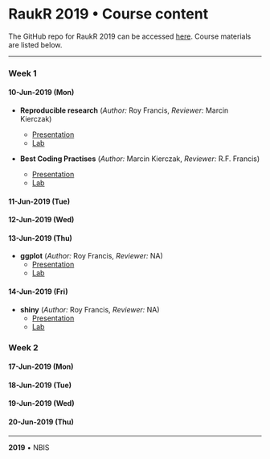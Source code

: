 # RaukR 2019 • Course content

The GitHub repo for RaukR 2019 can be accessed [here](https://github.com/NBISweden/RaukR-2019). Course materials are listed below.

---
### Week 1
#### 10-Jun-2019 (Mon)

* **Reproducible research** (*Author:* Roy Francis, *Reviewer:* Marcin Kierczak)
    + [Presentation](rr/presentation/rr_presentation.html)
    + [Lab](rr/lab/rr_lab.html)

* **Best Coding Practises** (*Author:* Marcin Kierczak, *Reviewer:* 
R.F. Francis)
	+ [Presentation](best_coding_practises_Marcin/presentation/pres_best_coding_practises.html)
	+ [Lab](best_coding_practises_Marcin/lab/BestCodingPractisesLab.html)

#### 11-Jun-2019 (Tue)
#### 12-Jun-2019 (Wed)
#### 13-Jun-2019 (Thu)

* **ggplot** (*Author:* Roy Francis, *Reviewer:* NA)
    + [Presentation](ggplot/presentation/ggplot_presentation.html)
    + [Lab](ggplot/lab/ggplot_lab.html)

#### 14-Jun-2019 (Fri)

* **shiny** (*Author:* Roy Francis, *Reviewer:* NA)
    + [Presentation](shiny/presentation/shiny_presentation.html)
    + [Lab](shiny/lab/shiny_lab.html)

### Week 2
#### 17-Jun-2019 (Mon)
#### 18-Jun-2019 (Tue)
#### 19-Jun-2019 (Wed)
#### 20-Jun-2019 (Thu)
    
---

**2019** • NBIS
